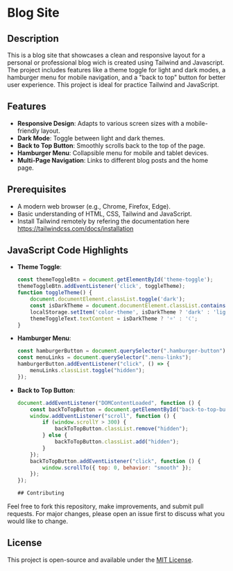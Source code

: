 # Blog Site
## Description

This is a blog site that showcases a clean and responsive layout for a personal or professional blog wich is created using Tailwind and Javascript. The project includes features like a theme toggle for light and dark modes, a hamburger menu for mobile navigation, and a "back to top" button for better user experience. This project is ideal for practice Tailwind and JavaScript.

## Features

- **Responsive Design**: Adapts to various screen sizes with a mobile-friendly layout.
- **Dark Mode**: Toggle between light and dark themes.
- **Back to Top Button**: Smoothly scrolls back to the top of the page.
- **Hamburger Menu**: Collapsible menu for mobile and tablet devices.
- **Multi-Page Navigation**: Links to different blog posts and the home page.

## Prerequisites

- A modern web browser (e.g., Chrome, Firefox, Edge).
- Basic understanding of HTML, CSS, Tailwind and JavaScript.
- Install Tailwind remotely by refering the documentation here https://tailwindcss.com/docs/installation

## JavaScript Code Highlights

- **Theme Toggle**:
    ```javascript
    const themeToggleBtn = document.getElementById('theme-toggle');
    themeToggleBtn.addEventListener('click', toggleTheme);
    function toggleTheme() {
        document.documentElement.classList.toggle('dark');
        const isDarkTheme = document.documentElement.classList.contains('dark');
        localStorage.setItem('color-theme', isDarkTheme ? 'dark' : 'light');
        themeToggleText.textContent = isDarkTheme ? '☼' : '☾';
    }
    ```

- **Hamburger Menu**:
    ```javascript
    const hamburgerButton = document.querySelector(".hamburger-button");
    const menuLinks = document.querySelector(".menu-links");
    hamburgerButton.addEventListener("click", () => {
        menuLinks.classList.toggle("hidden");
    });
    ```

- **Back to Top Button**:
    ```javascript
    document.addEventListener("DOMContentLoaded", function () {
        const backToTopButton = document.getElementById("back-to-top-button");
        window.addEventListener("scroll", function () {
            if (window.scrollY > 300) {
                backToTopButton.classList.remove("hidden");
            } else {
                backToTopButton.classList.add("hidden");
            }
        });
        backToTopButton.addEventListener("click", function () {
            window.scrollTo({ top: 0, behavior: "smooth" });
        });
    });

    ## Contributing

Feel free to fork this repository, make improvements, and submit pull requests. For major changes, please open an issue first to discuss what you would like to change.

## License

This project is open-source and available under the [MIT License](https://opensource.org/license/mit).

